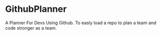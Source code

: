 # GithubPlanner
A Planner For Devs Using Github. To easly load a repo to plan a team and code stronger as a team.
